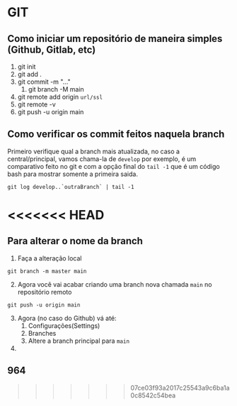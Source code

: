 # GIT

## Como iniciar um repositório de maneira simples (Github, Gitlab, etc)

1. git init
2. git add .
3. git commit -m "..."
   1. git branch -M main
4. git remote add origin `url/ssl`
5. git remote -v
6. git push -u origin main

## Como verificar os commit feitos naquela branch

Primeiro verifique qual a branch mais atualizada, no caso a central/principal, vamos chama-la de `develop` por exemplo, é um comparativo feito no git e com a opção final do `tail -1` que é um código bash para mostrar somente a primeira saida.

```
git log develop..`outraBranch` | tail -1
```

<<<<<<< HEAD
=======
## Para alterar o nome da branch

1. Faça a alteração local

```
git branch -m master main
```

2. Agora você vai acabar criando uma branch nova chamada `main` no repositório remoto

```
git push -u origin main
```

3. Agora (no caso do Github) vá até:
   1. Configurações(Settings)
   2. Branches
   3. Altere a branch principal para `main`
4. 

## 964
>>>>>>> 07ce03f93a2017c25543a9c6ba1a0c8542c54bea


